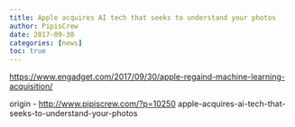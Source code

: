 ```yaml
---
title: Apple acquires AI tech that seeks to understand your photos
author: PipisCrew
date: 2017-09-30
categories: [news]
toc: true
---
```


https://www.engadget.com/2017/09/30/apple-regaind-machine-learning-acquisition/

origin - http://www.pipiscrew.com/?p=10250 apple-acquires-ai-tech-that-seeks-to-understand-your-photos